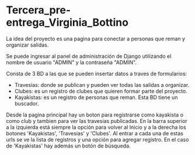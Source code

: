 # Tercera_pre-entrega_Virginia_Bottino

La idea del proyecto es una pagina para conectar a personas que reman y organizar salidas. 

Se puede ingresar al panel de administración de Django utilizando el nombre de usuario "ADMIN" y la contraseña "ADMIN".

Consta de 3 BD a las que se pueden insertar datos a traves de formularios: 
 - Travesias: donde se publican y pueden ver todas las salidas a organizar. 
 - Clubes: es un registro de clubes que quieren formar parte del proyecto.
 - Kayakistas: es un registro de personas que reman. Esta BD tiene un buscador.

Desde la pagina principal hay un boton para registrarse como kayakista o como club y tambien para ver las travesias publicadas. 
En la barra superior a la izquierda está siempre la opción para volver al Inicio y a la derecha los botones 'Kayakistas', 'Travesias' y 'Clubes'. 
Al entrar a cada una de estas urls se ve la lista de registros y una opción para agregar registro. En el caso de 'Kayakistas' hay además un botón de búsqueda.
